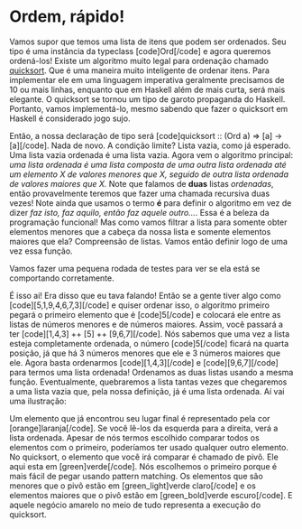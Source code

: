Ordem, rápido!
==============

Vamos supor que temos uma lista de itens que podem ser ordenados. Seu tipo é uma instância da 
typeclass [code]Ord[/code] e agora queremos ordená-los! Existe um algoritmo muito legal para ordenação 
chamado <a href="http://pt.wikipedia.org/wiki/Quicksort" target="_blank">quicksort</a>. Que é uma maneira 
muito inteligente de ordenar itens. Para implementar ele em uma linguagem imperativa geralmente precisamos 
de 10 ou mais linhas, enquanto que em Haskell além de mais curta, será mais elegante. 
O quicksort se tornou um tipo de garoto propaganda do Haskell. Portanto, vamos implementá-lo, mesmo 
sabendo que fazer o quicksort em Haskell é considerado jogo sujo.

Então, a nossa declaração de tipo será [code]quicksort :: (Ord a) =&gt; [a] -&gt; [a][/code]. 
Nada de novo. A condição limite? Lista vazia, como já esperado. Uma lista vazia ordenada é uma lista 
vazia. Agora vem o algoritmo principal: <em>uma lista ordenada é uma lista composta de uma outra lista 
ordenada até um elemento X de valores menores que X, seguido de outra lista ordenada de valores maiores 
que X.</em> Note que falamos de <b>duas</b> listas <i>ordenadas</i>, então provavelmente teremos que fazer 
uma chamada recursiva duas vezes! Note ainda que usamos o termo <b>é</b> para definir o algoritmo em vez 
de dizer <i>faz isto, faz aquilo, então faz aquele outro...</i>. Essa é a beleza da programação funcional! 
Mas como vamos filtrar a lista para somente obter elementos menores que a cabeça da nossa lista e 
somente elementos maiores que ela? Compreensão de listas. Vamos então definir logo de uma vez essa função.


Vamos fazer uma pequena rodada de testes para ver se ela está se comportando corretamente.


É isso ai! Era disso que eu tava falando! Então se a gente tiver algo como [code][5,1,9,4,6,7,3][/code] e 
quiser ordenar isso, o algoritmo primeiro pegará o primeiro elemento que é [code]5[/code] e colocará ele entre 
as listas de números menores e de números maiores. Assim, você passará a ter [code][1,4,3] ++ [5] ++ [9,6,7][/code]. 
Nós sabemos que uma vez a lista esteja completamente ordenada, o número [code]5[/code] ficará na quarta posição, 
já que há 3 números menores que ele e 3 números maiores que ele. Agora basta ordenarmos [code][1,4,3][/code] e 
[code][9,6,7][/code] para termos uma lista ordenada! Ordenamos as duas listas usando a mesma função. 
Eventualmente, quebraremos a lista tantas vezes que chegaremos a uma lista vazia que, pela nossa 
definição, já é uma lista ordenada. Aí vai uma ilustração:


Um elemento que já encontrou seu lugar final é representado pela cor [orange]laranja[/code]. Se você 
lê-los da esquerda para a direita, verá a lista ordenada. Apesar de nós termos escolhido comparar todos 
os elementos com o primeiro, poderíamos ter usado qualquer outro elemento. No quicksort, o elemento 
que você irá comparar é chamado de pivô. Ele aqui esta em [green]verde[/code]. 
Nós escolhemos o primeiro porque é mais fácil de pegar usando pattern matching. Os elementos que são 
menores que o pivô estão em [green_light]verde claro[/code] e os elementos maiores que o pivô estão em 
[green_bold]verde escuro[/code]. E aquele negócio amarelo no meio de tudo representa a execução do quicksort.
